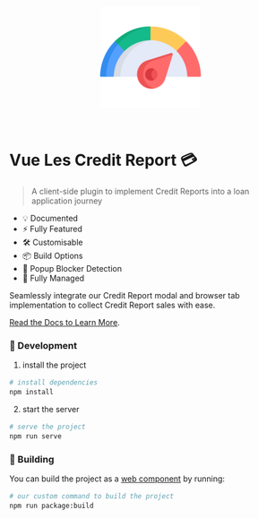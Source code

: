 <p align="center">
  <a href="https://stsonline.github.io/vue-les-creditreport" target="_blank" rel="noopener noreferrer">
    <img width="180" src="https://github.com/stsonline/vue-les-creditreport/blob/master/docs/.vuepress/public/logo.svg?raw=true" alt="Les Credit Report logo">
  </a>
</p>
<br/>

# Vue Les Credit Report 💳

> A client-side plugin to implement Credit Reports into a loan application journey

- 💡 Documented
- ⚡️ Fully Featured
- 🛠️ Customisable
- 📦 Build Options
- 🔩 Popup Blocker Detection
- 🔑 Fully Managed

Seamlessly integrate our Credit Report modal and browser tab implementation to collect Credit Report sales with ease.

[Read the Docs to Learn More](https://stsonline.github.io/vue-les-creditreport).

### :wrench: Development

1. install the project

```bash
# install dependencies
npm install
```

2. start the server

```bash
# serve the project
npm run serve
```

### :rocket: Building

You can build the project as a [web component](https://cli.vuejs.org/guide/build-targets.html#web-component) by running:

```bash
# our custom command to build the project
npm run package:build
```
